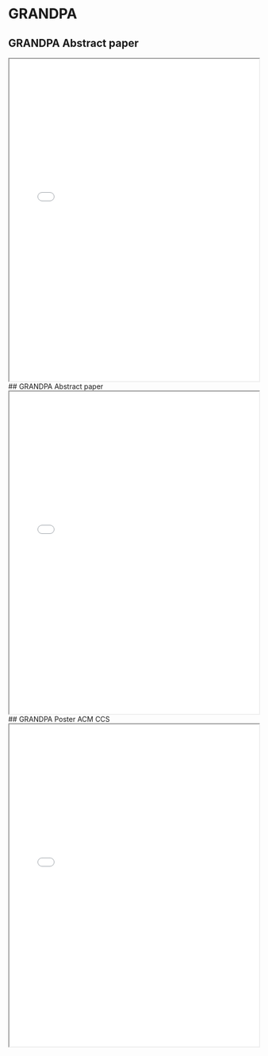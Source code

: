 # GRANDPA

## GRANDPA Abstract paper
<style>
.md-grid {
    max-width: inherit;
}
.md-sidebar--secondary {
    display: none;
}
.md-content {
    margin-right: 0em;
}
</style>
<iframe src="../../web/viewer.html?file=../pdf/GRANDPAabstract.pdf" width="100%" height="650em"></iframe>
## GRANDPA Abstract paper
<iframe src="../../web/viewer.html?file=../pdf/grandpa.pdf" width="100%" height="650em"></iframe>
## GRANDPA Poster ACM CCS
<iframe src="../../web/viewer.html?file=../pdf/GRANPA POSTER v3.pdf" width="100%" height="650em"></iframe>

